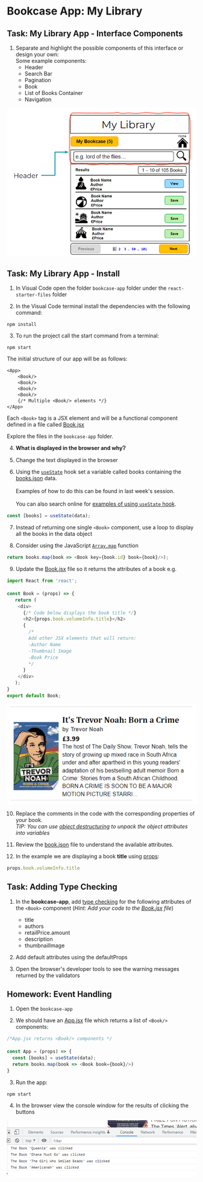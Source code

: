 # Bookcase App: My Library

## Task: My Library App - Interface Components

1. Separate and highlight the possible components of this interface or design your own:<br/>Some example components:
    - Header
    - Search Bar
    - Pagination
    - Book
    - List of Books Container
    - Navigation


![Example Book App GUI](docs/bookcase-app-gui-example.png)

## Task: My Library App - Install

1. In Visual Code open the folder `bookcase-app` folder under the `react-starter-files` folder

1. In the Visual Code terminal install the dependencies with the following command: 
```shell
npm install
````
3. To run the project call the start command from a terminal:

```shell 
npm start 
```
The initial structure of our app will be as follows: 

```JS
<App>
    <Book/>
    <Book/>
    <Book/>
    <Book/>
    {/* Multiple <Book/> elements */}
</App>
```

Each `<Book>` tag is a JSX element and will be a functional component defined in a file called [Book.jsx][3]

Explore the files in the `bookcase-app` folder.

4. __What is displayed in the browser and why❔__

1. Change the text displayed in the browser

1. Using the [`useState`][1] hook set a variable called books containing the [books.json][4] data. <br/><br/>Examples of how to do this can be found in last week's session.<br/><br/>You can also search online for [examples of using `useState` hook][1].

```js
const [books] = useState(data);
```
7. Instead of returning one single `<Book>` component, use a loop to display all the books in the data object

1. Consider using  the JavaScript [`Array.map`][2] function 

```js
return books.map(book => <Book key={book.id} book={book}/>);
```
9. Update the [Book.jsx][4] file so it returns the attributes of a book e.g.

```js
import React from 'react';

const Book = (props) => {
   return (
    <div>
      {/* Code below displays the book title */}
      <h2>{props.book.volumeInfo.title}</h2>
      {
        /*
        Add other JSX elements that will return:
        -Author Name
        -Thumbnail Image
        -Book Price 
        */
      }
    </div>
   );
}
export default Book;
```
![Example Book in browser](docs/single-book.png)

10. Replace the comments in the code with the corresponding properties of your book.
<br/>_TIP: You can use [object destructuring][5] to unpack the object attributes into variables_

1. Review the [book.json][4] file to understand the available attributes.

1. In the example we are displaying a book __title__ using [props][6]:

```js
props.book.volumeInfo.title
```

## Task: Adding Type Checking

1. In the __bookcase-app__, add [type checking][7] for the following attributes of the `<Book>` component (_Hint: Add your code to the [Book.jsx][3] file_)

    - title
    - authors
    - retailPrice.amount
    - description
    - thumbnailImage

1. Add default attributes using the defaultProps

1. Open the browser's developer tools to see the warning messages returned by the validators

## Homework: Event Handling

1. Open the `bookcase-app`

1. We should have an [App.jsx][8] file which returns a list of `<Book/>` components:

```js
/*App.jsx returns <Book/> components */

const App = (props) => {
  const [books] = useState(data);
  return books.map(book => <Book book={book}/>)
}
```

3. Run the app:

```shell
npm start
```
4. In the browser view the console window for the results of clicking the buttons

![Console output](docs/homework-console.png )

[1]:https://reactjs.org/docs/hooks-state.html
[2]:https://developer.mozilla.org/en-US/docs/Web/JavaScript/Reference/Global_Objects/Array/map
[3]:/bookcase-app/src/components/Book.jsx
[4]:/bookcase-app/src/models/books.json
[5]:https://developer.mozilla.org/en-US/docs/Web/JavaScript/Reference/Operators/Destructuring_assignment#object_destructuring
[6]:https://reactjs.org/docs/components-and-props.html
[7]:https://reactjs.org/docs/typechecking-with-proptypes.html
[8]:/bookcase-app/src/App.jsx
